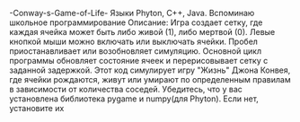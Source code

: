-Conway-s-Game-of-Life-
Языки Phyton, C++, Java.
Вспоминаю школьное программирование
Описание:
Игра создает сетку, где каждая ячейка может быть либо живой (1), либо мертвой (0).
Левые кнопкой мыши можно включать или выключать ячейки.
Пробел приостанавливает или возобновляет симуляцию.
Основной цикл программы обновляет состояние ячеек и перерисовывает сетку с заданной задержкой.
Этот код симулирует игру "Жизнь" Джона Конвея, где ячейки рождаются, живут или умирают по определенным правилам в зависимости от количества соседей.
Убедитесь, что у вас установлена библиотека pygame и numpy(для Phyton). Если нет, установите их

